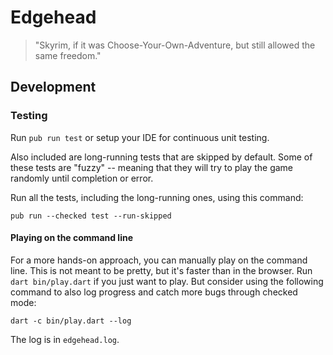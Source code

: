 # Edgehead

> "Skyrim, if it was Choose-Your-Own-Adventure, but still allowed the same
> freedom."

## Development

### Testing

Run `pub run test` or setup your IDE for continuous unit testing.

Also included are long-running tests that are skipped by default. Some of these
tests are "fuzzy" -- meaning that they will try to play the game randomly until
completion or error. 

Run all the tests, including the long-running ones, using this command:

    pub run --checked test --run-skipped

#### Playing on the command line

For a more hands-on approach, you can manually play on the command line.
This is not meant to be pretty, but it's faster than in the browser.
Run `dart bin/play.dart` if you just want to play. But consider using the
following command to also log progress and catch more bugs through checked mode:

    dart -c bin/play.dart --log

The log is in `edgehead.log`.